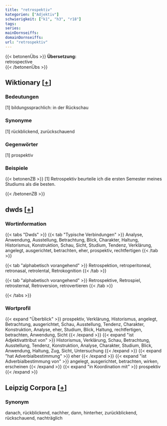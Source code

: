 ```yaml
---
title: "retrospektiv"
kategorien: ["Adjektiv"]
schwierigkeit: ["k1", "h3", "r18"]
tags:
series:
mainDornseiffs:
domainDornseiffs:
url: "retrospektiv"
---
```


{{< betonenÜbs >}}
**Übersetzung:**  
retrospective  
{{< /betonenÜbs >}}

## Wiktionary [[+](https://de.wiktionary.org/wiki/retrospektiv)]

### Bedeutungen
[1] bildungssprachlich: in der Rückschau  

### Synonyme
[1] rückblickend, zurückschauend  

### Gegenwörter
[1] prospektiv  

### Beispiele
{{< betonenZB >}}
[1] Retrospektiv beurteile ich die ersten Semester meines Studiums als die besten.  

{{< /betonenZB >}}


## dwds [[+](https://www.dwds.de/wb/retrospektiv)]

### Wortinformation
{{< tabs "Dwds" >}}
{{< tab "Typische Verbindungen" >}}
Analyse, Anwendung, Ausstellung, Betrachtung, Blick, Charakter, Haltung, Historismus, Konstruktion, Schau, Sicht, Studium, Tendenz, Verklärung, angelegt, ausgerichtet, betrachten, eher, prospektiv, rechtfertigen
{{< /tab >}}

{{< tab "alphabetisch vorangehend" >}}
Retrospektion, retroperitoneal, retronasal, retrolental, Retrokognition
{{< /tab >}}

{{< tab "alphabetisch vorangehend" >}}
Retrospektive, Retrospiel, retrosternal, Retroversion, retrovertieren
{{< /tab >}}

{{< /tabs >}}

### Wortprofil
{{< expand "Überblick" >}} prospektiv, Verklärung, Historismus, angelegt, Betrachtung, ausgerichtet, Schau, Ausstellung, Tendenz, Charakter, Konstruktion, Analyse, eher, Studium, Blick, Haltung, rechtfertigen, betrachten, Anwendung, Sicht {{< /expand >}}
{{< expand "ist Adjektivattribut von" >}} Historismus, Verklärung, Schau, Betrachtung, Ausstellung, Tendenz, Konstruktion, Analyse, Charakter, Studium, Blick, Anwendung, Haltung, Zug, Sicht, Untersuchung {{< /expand >}}
{{< expand "hat Adverbialbestimmung" >}} eher {{< /expand >}}
{{< expand "ist Adverbialbestimmung von" >}} angelegt, ausgerichtet, betrachten, wirken, erscheinen {{< /expand >}}
{{< expand "in Koordination mit" >}} prospektiv {{< /expand >}}

## Leipzig Corpora [[+](https://corpora.uni-leipzig.de/en/res?word=retrospektiv&corpusId=deu_newscrawl-public_2018)]


### Synonym
danach, rückblickend, nachher, dann, hinterher, zurückblickend, rückschauend, nachträglich

